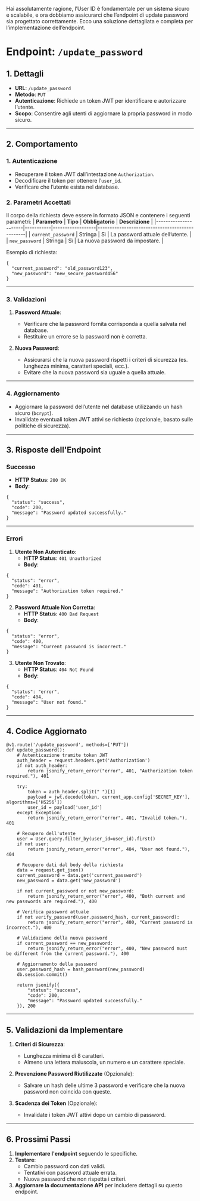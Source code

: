 Hai assolutamente ragione, l’User ID è fondamentale per un sistema sicuro e scalabile, e ora dobbiamo assicurarci che l’endpoint di update password sia progettato correttamente. Ecco una soluzione dettagliata e completa per l’implementazione dell’endpoint.

# Endpoint: `/update_password`

## 1. Dettagli
- **URL**: `/update_password`
- **Metodo**: `PUT`
- **Autenticazione**: Richiede un token JWT per identificare e autorizzare l’utente.
- **Scopo**: Consentire agli utenti di aggiornare la propria password in modo sicuro.

---

## 2. Comportamento

### **1. Autenticazione**
- Recuperare il token JWT dall’intestazione `Authorization`.
- Decodificare il token per ottenere l’`user_id`.
- Verificare che l’utente esista nel database.

### **2. Parametri Accettati**
Il corpo della richiesta deve essere in formato JSON e contenere i seguenti parametri:
| **Parametro**       | **Tipo**  | **Obbligatorio** | **Descrizione**                                  |
|----------------------|-----------|------------------|------------------------------------------------|
| `current_password`  | Stringa   | Sì               | La password attuale dell’utente.               |
| `new_password`      | Stringa   | Sì               | La nuova password da impostare.                |

Esempio di richiesta:
```
{
  "current_password": "old_password123",
  "new_password": "new_secure_password456"
}
```

---

### **3. Validazioni**
1. **Password Attuale**:
   - Verificare che la password fornita corrisponda a quella salvata nel database.
   - Restituire un errore se la password non è corretta.

2. **Nuova Password**:
   - Assicurarsi che la nuova password rispetti i criteri di sicurezza (es. lunghezza minima, caratteri speciali, ecc.).
   - Evitare che la nuova password sia uguale a quella attuale.

---

### **4. Aggiornamento**
- Aggiornare la password dell’utente nel database utilizzando un hash sicuro (`bcrypt`).
- Invalidate eventuali token JWT attivi se richiesto (opzionale, basato sulle politiche di sicurezza).

---

## 3. Risposte dell'Endpoint

### Successo
- **HTTP Status**: `200 OK`
- **Body**:
```
{
  "status": "success",
  "code": 200,
  "message": "Password updated successfully."
}
```

---

### Errori
1. **Utente Non Autenticato**:
   - **HTTP Status**: `401 Unauthorized`
   - **Body**:
```
{
  "status": "error",
  "code": 401,
  "message": "Authorization token required."
}
```

2. **Password Attuale Non Corretta**:
   - **HTTP Status**: `400 Bad Request`
   - **Body**:
```
{
  "status": "error",
  "code": 400,
  "message": "Current password is incorrect."
}
```

3. **Utente Non Trovato**:
   - **HTTP Status**: `404 Not Found`
   - **Body**:
```
{
  "status": "error",
  "code": 404,
  "message": "User not found."
}
```

---

## 4. Codice Aggiornato

```
@v1.route('/update_password', methods=['PUT'])
def update_password():
    # Autenticazione tramite token JWT
    auth_header = request.headers.get('Authorization')
    if not auth_header:
        return jsonify_return_error("error", 401, "Authorization token required."), 401

    try:
        token = auth_header.split(" ")[1]
        payload = jwt.decode(token, current_app.config['SECRET_KEY'], algorithms=['HS256'])
        user_id = payload['user_id']
    except Exception:
        return jsonify_return_error("error", 401, "Invalid token."), 401

    # Recupero dell'utente
    user = User.query.filter_by(user_id=user_id).first()
    if not user:
        return jsonify_return_error("error", 404, "User not found."), 404

    # Recupero dati dal body della richiesta
    data = request.get_json()
    current_password = data.get('current_password')
    new_password = data.get('new_password')

    if not current_password or not new_password:
        return jsonify_return_error("error", 400, "Both current and new passwords are required."), 400

    # Verifica password attuale
    if not verify_password(user.password_hash, current_password):
        return jsonify_return_error("error", 400, "Current password is incorrect."), 400

    # Validazione della nuova password
    if current_password == new_password:
        return jsonify_return_error("error", 400, "New password must be different from the current password."), 400

    # Aggiornamento della password
    user.password_hash = hash_password(new_password)
    db.session.commit()

    return jsonify({
        "status": "success",
        "code": 200,
        "message": "Password updated successfully."
    }), 200
```

---

## 5. Validazioni da Implementare

1. **Criteri di Sicurezza**:
   - Lunghezza minima di 8 caratteri.
   - Almeno una lettera maiuscola, un numero e un carattere speciale.

2. **Prevenzione Password Riutilizzate** (Opzionale):
   - Salvare un hash delle ultime 3 password e verificare che la nuova password non coincida con queste.

3. **Scadenza dei Token** (Opzionale):
   - Invalidate i token JWT attivi dopo un cambio di password.

---

## 6. Prossimi Passi

1. **Implementare l'endpoint** seguendo le specifiche.
2. **Testare**:
   - Cambio password con dati validi.
   - Tentativi con password attuale errata.
   - Nuova password che non rispetta i criteri.
3. **Aggiornare la documentazione API** per includere dettagli su questo endpoint.
